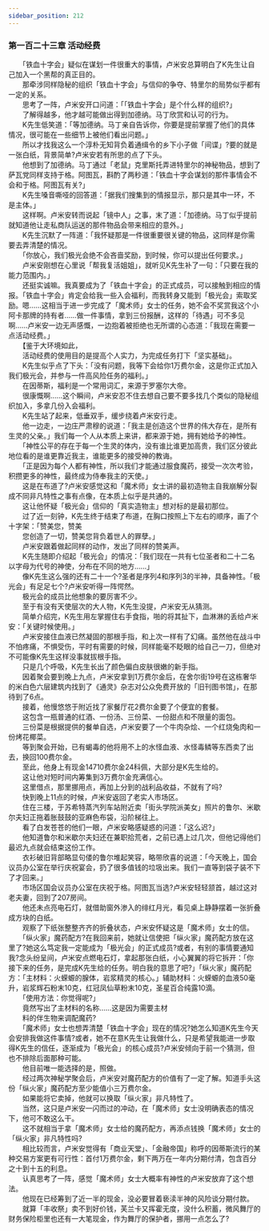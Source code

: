 ```yaml
---
sidebar_position: 212
---
```

### 第一百二十三章 活动经费  


　　「铁血十字会」疑似在谋划一件很重大的事情，卢米安总算明白了K先生让自己加入一个黑帮的真正目的。  
　　那牵涉同样隐秘的组织「铁血十字会」与信仰的争夺、特里尔的局势似乎都有一定的关系。  
　　思考了一阵，卢米安开口问道：「「铁血十字会」是个什么样的组织?」  
　　了解得越多，他才越可能做出得到加德纳。马丁欣赏和认可的行为。  
　　K先生低笑道：「等加德纳。马丁亲自告诉你，你要是提前掌握了他们的具体情况，很可能在一些细节上被他们看出问题。」  
　　所以才找我这么一个淳朴无知背负着通缉令的乡下小子做「间谍」?要的就是一张白纸，背景简单?卢米安若有所思的点了下头。  
　　他想到了加德纳。马丁通过「老鼠」克里斯托弄进特里尔的神秘物品，想到了萨瓦党同样支持于格。阿图瓦，斟酌了两秒道：「铁血十字会谋划的那件事情会不会和于格。阿图瓦有关?」  
　　K先生嗓音嘶哑的回答道：「据我们搜集到的情报显示，那只是其中一环，不是主体。」  
　　这样啊。卢米安转而说起「镜中人」之事，末了道：「加德纳。马丁似乎提前就知道他让走私商队运送的那件物品会带来相应的意外。」  
　　K先生沉默了一阵道：「我怀疑那是一件很重要很关键的物品，这同样是你需要去弄清楚的情况。  
　　「你放心，我们极光会绝不会吝啬奖励，到时候，你可以提出任何要求。」  
　　卢米安刚想在心里说「帮我复活姐姐」，就听见K先生补了一句：「只要在我的能力范围内。」  
　　还挺实诚嘛。我真要成为了「铁血十字会」的正式成员，可以接触到相应的情报。「铁血十字会」肯定会给我一些入会福利，而我转身又能到「极光会」索取奖励。嗯……这相当于进一步完成了「魔术师」女士的任务，她不会不奖赏我这个小阿卡那牌的持有者……做一件事情，拿到三份报酬，这样的「待遇」可不多见啊……卢米安一边无声感慨，一边抱着被拒绝也无所谓的心态道：「我现在需要一点活动经费。」  
　　【鉴于大环境如此，  
　　活动经费的使用目的是提高个人实力，为完成任务打下「坚实基础」。  
　　K先生似乎点了下头：「没有问题，我等下会给你1万费尔金，这是你正式加入我们极光会，并参与一件高风险任务的福利。」  
　　在因蒂斯，福利是一个常用词汇，来源于罗塞尔大帝。  
　　很康慨啊……这个瞬间，卢米安忍不住去想自己要不要多找几个类似的隐秘组织加入，多拿几份入会福利。  
　　K先生站了起来，低垂双手，缓步绕着卢米安行走。  
　　他一边走，一边庄严肃穆的说道：「我主是创造这个世界的伟大存在，是所有生灵的父亲。」我们每一个人从本质上来讲，都来源于她，拥有她给予的神性。  
　　「神性公平的存在于每一个生灵的体内，没有谁比谁更加高贵，我们区分彼此地位看的是谁更靠近我主，谁能更多的接受神的教诲。  
　　「正是因为每个人都有神性，所以我们才能通过服食魔药，接受一次次考验，积攒更多的神性，最终成为侍奉我主的天使。」  
　　这是在布道了?卢米安感觉这和「魔术师」女士讲的最初造物主自我崩解分裂成不同非凡特性之事有点像，在本质上似乎是共通的。  
　　这让他怀疑「极光会」信仰的「真实造物主」想对标的是最初那位。  
　　过了近一刻钟，K先生终于结束了布道，在胸口按照上下左右的顺序，画了个十字架：「赞美您，赞美  
　　您创造了一切，赞美您背负着世人的罪孽。」  
　　卢米安跟着做起同样的动作，发出了同样的赞美声。  
　　K先生随即介绍起「极光会」的情况：「我们现在一共有七位圣者和二十二名以字母为代号的神使，分布在不同的地方……」  
　　像K先生这么强的还有二十一个?圣者是序列4和序列3的半神，具备神性。「极光会」有足足七个?卢米安听得一阵愕然。  
　　极光会的成员比他想象的要厉害不少。  
　　至于有没有天使层次的大人物，K先生没提，卢米安无从猜测。  
　　简单介绍完，K先生用左掌握住右手食指，啪的将其扯下，血淋淋的丢给卢米安：「关键时候使用。」  
　　卢米安接住血液已然凝固的那根手指，和上次一样有了幻痛。虽然他在战斗中不怕疼痛，不惧受伤，平时有需要的时候，同样能毫不眨眼的给自己一刀，但绝对不可能像K先生这样没事就拔根手指。  
　　只是几个呼吸，K先生长出了颜色偏白皮肤很嫩的新手指。  
　　因着聚会要到晚上九点，卢米安拿到1万费尔金后，在舍尔街19号在这栋奢华的米白色六层建筑内找到了《通灵》杂志对公众免费开放的「旧刊图书馆」，在那待到了6点。  
　　接着，他慢悠悠于附近找了家餐厅花2费尔金要了个便宜的套餐。  
　　这包含一瓶普通的红酒、一份汤、三份菜、一份甜点和不限量的面包。  
　　三份菜是根据提供的餐单自选，卢米安要了一个牛肉杂烩、一个红烧兔肉和一份烤花椰菜。  
　　等到聚会开始，已有蝎毒的他将用不上的水怪血液、水怪毒鳞等东西卖了出去，换回100费尔金。  
　　至此，他身上有现金14710费尔金24科佩，大部分是K先生给的。  
　　这让他对短时间内筹集到3万费尔金充满信心。  
　　这里借点，那里挪用点，再加上分到的战利品收益，不就有了吗?  
　　快到晚上11点的时候，卢米安返回了老实人市场区。  
　　住在三楼，于苏希特蒸汽列车站附近卖「街头学院派美女」照片的鲁尔、米歇尔夫妇正拖着胀鼓鼓的亚麻色布袋，沿阶梯往上。  
　　看了白发苍苍的他们一眼，卢米安略感疑惑的问道：「这么迟?」  
　　他知道鲁尔和米歇尔夫妇还在兼职拾荒者，之前已遇上过几次，但他记得他们最迟九点就会结束这份工作。  
　　衣衫破旧背部略显句偻的鲁尔堆起笑容，略带欣喜的说道：「今天晚上，国会议员办公室在举行庆祝宴会，扔了很多值钱的垃圾出来。我们一直等到袋子装不下了才回来。」  
　　市场区国会议员办公室在庆祝于格。阿图瓦当选?卢米安轻轻颔首，越过这对老夫妻，回到了207房间。  
　　他还未点亮电石灯，就借助窗外渗入的绯红月光，看见桌上静静摆着一张折叠成方块的白纸。  
　　观察了下纸张整整齐齐的折叠状态，卢米安怀疑这是「魔术师」女士的信。  
　　「纵火家」魔药配方?在我回来前，她就让信使把「纵火家」魔药配方放在这里了?她这么笃定我一定能成为「极光会」的正式成员?或者，有别的事情要通知我?念头纷呈间，卢米安点燃电石灯，拿起那张白纸，小心翼翼的将它拆开：「你接下来的任务，是完成K先生给的任务。明白我的意思了吧?」「纵火家」魔药配方：「主材料：火蝾螈的腺体，岩浆精灵的核心。」辅助材料：火蝾螈的血液50毫升，岩浆辉石粉末10克，红冠凤仙草粉末10克，圣星百合纯露10滴。  
　　「使用方法：你觉得呢?」  
　　竟然写出了主材料的名称……这是因为需要主材  
　　料的伴生物来调配魔药?  
　　「魔术师」女士也想弄清楚「铁血十字会」现在的情况?她怎么知道K先生今天会安排我做这件事情?或者，她不在意K先生让我做什么，只是希望我能进一步取得K先生的信任，逐渐成为「极光会」的核心成员?卢米安倾向于前一个猜测，但也不排除后面那种可能。  
　　他目前唯一能选择的是，照做。  
　　经过两次神秘学聚会后，卢米安对魔药配方的价值有了一定了解。知道手头这份「纵火家」魔药配方至少能值小三万费尔金。  
　　如果能将它卖掉，他就可以换取「纵火家」非凡特性了。  
　　当然，这只是卢米安一闪而过的冲动，在「魔术师」女士没明确表态的情况下，他可不敢这么干。  
　　这不就相当于拿「魔术师」女士给的魔药配方，再添点钱换「魔术师」女士的「纵火家」非凡特性吗?  
　　相比较而言，卢米安觉得有「商业天堂」、「金融帝国」称呼的因蒂斯流行的某种交易方案更有可行性：首付1万费尔金，剩下两万在一年内分期付清，包含百分之十到十五的利息。  
　　认真思考了一阵，感觉「魔术师」女士大概率有神性的卢米安放弃了这个想法。  
　　他现在已经筹到了近一半的现金，没必要冒着亵渎半神的风险谈分期付款。  
　　就算「丰收祭」卖不到好价钱，芙兰卡又挥霍无度，没什么积蓄，微风舞厅的财务保险柜里也还有一大笔现金，作为舞厅的保护者，挪用一点怎么了?  
